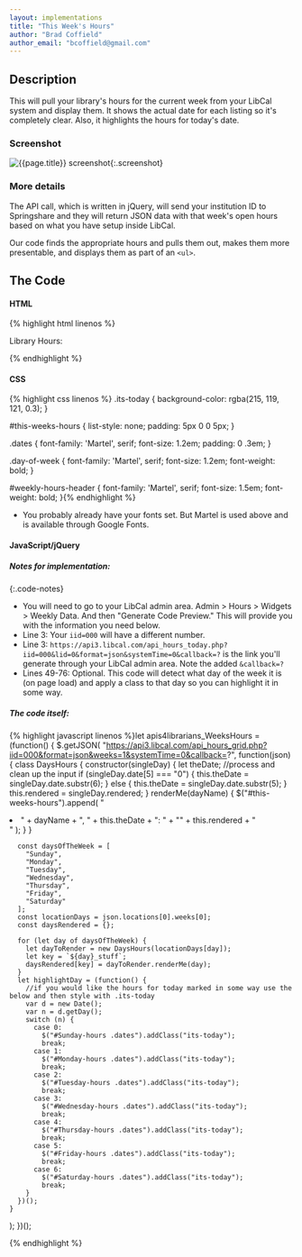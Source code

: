 ```yaml
---
layout: implementations
title: "This Week's Hours"
author: "Brad Coffield"
author_email: "bcoffield@gmail.com"
---
```


## Description

This will pull your library's hours for the current week from your LibCal system and display them. It shows the actual date for each listing so it's completely clear. Also, it highlights the hours for today's date.

### Screenshot

![{{page.title}} screenshot]({{site.baseurl}}/assets/{{page.title}}-screenshot.jpg){:.screenshot}

### More details

The API call, which is written in jQuery, will send your institution ID to Springshare and they will return JSON data with that week's open hours based on what you have setup inside LibCal.

Our code finds the appropriate hours and pulls them out, makes them more presentable, and displays them as part of an `<ul>`.

## The Code

#### HTML

{% highlight html linenos %}

<div id="weekly-hours-header">Library Hours:</div>
<ul id="this-weeks-hours"></ul>
{% endhighlight %}

#### CSS

{% highlight css linenos %}
.its-today {
background-color: rgba(215, 119, 121, 0.3);
}

#this-weeks-hours {
list-style: none;
padding: 5px 0 0 5px;
}

.dates {
font-family: 'Martel', serif;
font-size: 1.2em;
padding: 0 .3em;
}

.day-of-week {
font-family: 'Martel', serif;
font-size: 1.2em;
font-weight: bold;
}

#weekly-hours-header {
font-family: 'Martel', serif;
font-size: 1.5em;
font-weight: bold;
}{% endhighlight %}

* You probably already have your fonts set. But Martel is used above and is available through Google Fonts.

#### JavaScript/jQuery

##### Notes for implementation:

{:.code-notes}

* You will need to go to your LibCal admin area. Admin > Hours > Widgets > Weekly Data. And then "Generate Code Preview." This will provide you with the information you need below.
* Line 3: Your `iid=000` will have a different number.
* Line 3: `https://api3.libcal.com/api_hours_today.php?iid=000&lid=0&format=json&systemTime=0&callback=?` is the link you'll generate through your LibCal admin area. Note the added `&callback=?`
* Lines 49-76: Optional. This code will detect what day of the week it is (on page load) and apply a class to that day so you can highlight it in some way.

##### The code itself:

{% highlight javascript linenos %}let apis4librarians_WeeksHours = (function() {
  $.getJSON(
    "https://api3.libcal.com/api_hours_grid.php?iid=000&format=json&weeks=1&systemTime=0&callback=?",
    function(json) {
      class DaysHours {
        constructor(singleDay) {
          let theDate;
          //process and clean up the input
          if (singleDay.date[5] === "0") {
            this.theDate = singleDay.date.substr(6);
          } else {
            this.theDate = singleDay.date.substr(5);
          }
          this.rendered = singleDay.rendered;
        }
        renderMe(dayName) {
          $("#this-weeks-hours").append(
            "<li id='" +
              dayName +
              "-hours'><span class='day-of-week'>" +
              dayName +
              ", " +
              this.theDate +
              ":</span> " +
              "<span class='dates'>" +
              this.rendered +
              "</li>"
          );
        }
      }

      const daysOfTheWeek = [
        "Sunday",
        "Monday",
        "Tuesday",
        "Wednesday",
        "Thursday",
        "Friday",
        "Saturday"
      ];
      const locationDays = json.locations[0].weeks[0];
      const daysRendered = {};

      for (let day of daysOfTheWeek) {
        let dayToRender = new DaysHours(locationDays[day]);
        let key = `${day}_stuff`;
        daysRendered[key] = dayToRender.renderMe(day);
      }
      let highlightDay = (function() {
        //if you would like the hours for today marked in some way use the below and then style with .its-today
        var d = new Date();
        var n = d.getDay();
        switch (n) {
          case 0:
            $("#Sunday-hours .dates").addClass("its-today");
            break;
          case 1:
            $("#Monday-hours .dates").addClass("its-today");
            break;
          case 2:
            $("#Tuesday-hours .dates").addClass("its-today");
            break;
          case 3:
            $("#Wednesday-hours .dates").addClass("its-today");
            break;
          case 4:
            $("#Thursday-hours .dates").addClass("its-today");
            break;
          case 5:
            $("#Friday-hours .dates").addClass("its-today");
            break;
          case 6:
            $("#Saturday-hours .dates").addClass("its-today");
            break;
        }
      })();
    }
  );
})();

{% endhighlight %}

